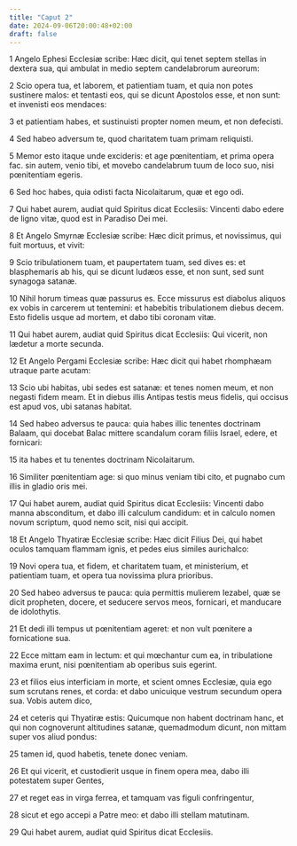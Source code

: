 ```yaml
---
title: "Caput 2"
date: 2024-09-06T20:00:48+02:00
draft: false
---
```



1 Angelo Ephesi Ecclesiæ scribe: Hæc dicit, qui tenet septem stellas in dextera sua, qui ambulat in medio septem candelabrorum aureorum:

2 Scio opera tua, et laborem, et patientiam tuam, et quia non potes sustinere malos: et tentasti eos, qui se dicunt Apostolos esse, et non sunt: et invenisti eos mendaces:

3 et patientiam habes, et sustinuisti propter nomen meum, et non defecisti.

4 Sed habeo adversum te, quod charitatem tuam primam reliquisti.

5 Memor esto itaque unde excideris: et age pœnitentiam, et prima opera fac. sin autem, venio tibi, et movebo candelabrum tuum de loco suo, nisi pœnitentiam egeris.

6 Sed hoc habes, quia odisti facta Nicolaitarum, quæ et ego odi.

7 Qui habet aurem, audiat quid Spiritus dicat Ecclesiis: Vincenti dabo edere de ligno vitæ, quod est in Paradiso Dei mei.

8 Et Angelo Smyrnæ Ecclesiæ scribe: Hæc dicit primus, et novissimus, qui fuit mortuus, et vivit:

9 Scio tribulationem tuam, et paupertatem tuam, sed dives es: et blasphemaris ab his, qui se dicunt Iudæos esse, et non sunt, sed sunt synagoga satanæ.

10 Nihil horum timeas quæ passurus es. Ecce missurus est diabolus aliquos ex vobis in carcerem ut tentemini: et habebitis tribulationem diebus decem. Esto fidelis usque ad mortem, et dabo tibi coronam vitæ.

11 Qui habet aurem, audiat quid Spiritus dicat Ecclesiis: Qui vicerit, non lædetur a morte secunda.

12 Et Angelo Pergami Ecclesiæ scribe: Hæc dicit qui habet rhomphæam utraque parte acutam:

13 Scio ubi habitas, ubi sedes est satanæ: et tenes nomen meum, et non negasti fidem meam. Et in diebus illis Antipas testis meus fidelis, qui occisus est apud vos, ubi satanas habitat.

14 Sed habeo adversus te pauca: quia habes illic tenentes doctrinam Balaam, qui docebat Balac mittere scandalum coram filiis Israel, edere, et fornicari:

15 ita habes et tu tenentes doctrinam Nicolaitarum.

16 Similiter pœnitentiam age: si quo minus veniam tibi cito, et pugnabo cum illis in gladio oris mei.

17 Qui habet aurem, audiat quid Spiritus dicat Ecclesiis: Vincenti dabo manna absconditum, et dabo illi calculum candidum: et in calculo nomen novum scriptum, quod nemo scit, nisi qui accipit.

18 Et Angelo Thyatiræ Ecclesiæ scribe: Hæc dicit Filius Dei, qui habet oculos tamquam flammam ignis, et pedes eius similes aurichalco:

19 Novi opera tua, et fidem, et charitatem tuam, et ministerium, et patientiam tuam, et opera tua novissima plura prioribus.

20 Sed habeo adversus te pauca: quia permittis mulierem Iezabel, quæ se dicit propheten, docere, et seducere servos meos, fornicari, et manducare de idolothytis.

21 Et dedi illi tempus ut pœnitentiam ageret: et non vult pœnitere a fornicatione sua.

22 Ecce mittam eam in lectum: et qui mœchantur cum ea, in tribulatione maxima erunt, nisi pœnitentiam ab operibus suis egerint.

23 et filios eius interficiam in morte, et scient omnes Ecclesiæ, quia ego sum scrutans renes, et corda: et dabo unicuique vestrum secundum opera sua. Vobis autem dico,

24 et ceteris qui Thyatiræ estis: Quicumque non habent doctrinam hanc, et qui non cognoverunt altitudines satanæ, quemadmodum dicunt, non mittam super vos aliud pondus:

25 tamen id, quod habetis, tenete donec veniam.

26 Et qui vicerit, et custodierit usque in finem opera mea, dabo illi potestatem super Gentes,

27 et reget eas in virga ferrea, et tamquam vas figuli confringentur,

28 sicut et ego accepi a Patre meo: et dabo illi stellam matutinam.

29 Qui habet aurem, audiat quid Spiritus dicat Ecclesiis.

